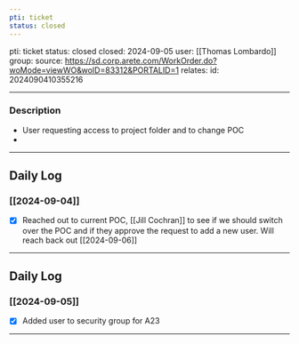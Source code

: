 ```yaml
---
pti: ticket
status: closed
---
```

pti: ticket 
status: closed
closed: 2024-09-05
user: [[Thomas Lombardo]]
group: 
source: https://sd.corp.arete.com/WorkOrder.do?woMode=viewWO&woID=83312&PORTALID=1
relates: 
id: 2024090410355216

---
### Description
- User requesting access to project folder and to change POC
-

---
## Daily Log
### [[2024-09-04]]
- [x] Reached out to current POC, [[Jill Cochran]] to see if we should switch over the POC and if they approve the request to add a new user. Will reach back out [[2024-09-06]]
---
## Daily Log
### [[2024-09-05]]
- [x] Added user to security group for A23
---








